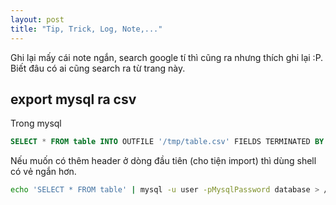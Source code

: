 ```yaml
---
layout: post
title: "Tip, Trick, Log, Note,..."
---
```


Ghi lại mấy cái note ngắn, search google tí thì cũng ra nhưng thích ghi
lại :P. Biết đâu có ai cũng search ra từ trang này.

## export mysql ra csv

Trong mysql

```sql
SELECT * FROM table INTO OUTFILE '/tmp/table.csv' FIELDS TERMINATED BY ',' LINES TERMINATED BY '\n';
```

Nếu muốn có thêm header ở dòng đầu tiên (cho tiện import) thì dùng shell
có vẻ ngắn hơn.

```bash
echo 'SELECT * FROM table' | mysql -u user -pMysqlPassword database > /tmp/table.csv
```
